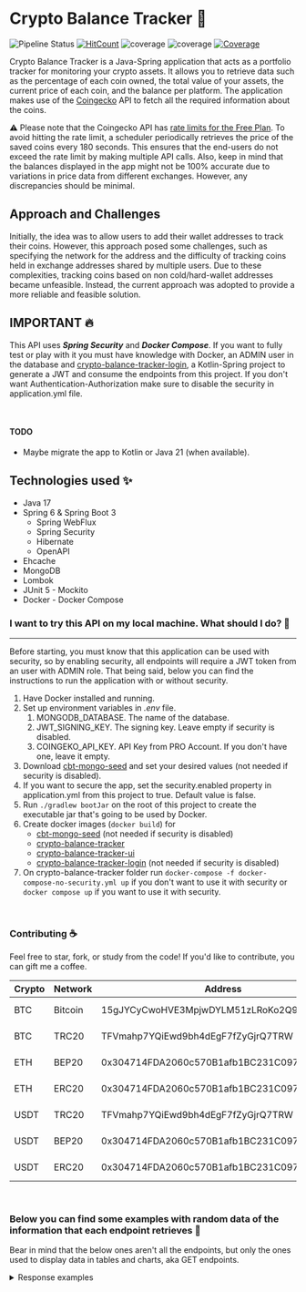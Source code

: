 # Crypto Balance Tracker :rocket:

![Pipeline Status](https://github.com/lucasdistasi/crypto-balance-tracker/actions/workflows/main.yml/badge.svg)
[![HitCount](https://hits.dwyl.com/lucasdistasi/crypto-balance-tracker.svg)](https://hits.dwyl.com/lucasdistasi/crypto-balance-tracker)
![coverage](https://img.shields.io/endpoint?url=https://raw.githubusercontent.com/lucasdistasi/crypto-balance-tracker/main/.github/badges/jacoco.json)
![coverage](https://img.shields.io/endpoint?url=https://raw.githubusercontent.com/lucasdistasi/crypto-balance-tracker/CBT-068/.github/badges/jacoco.json)
[![Coverage](.github/badges/jacoco.svg)](https://github.com/lucasdistasi/crypto-balance-tracker/actions/workflows/build.yml)

Crypto Balance Tracker is a Java-Spring application that acts as a portfolio tracker for monitoring your crypto assets. 
It allows you to retrieve data such as the percentage of each coin owned, the total value of your assets, 
the current price of each coin, and the balance per platform. The application makes use of the 
[Coingecko](https://www.coingecko.com) API to fetch all the required information about the coins.

:warning: Please note that the Coingecko API has [rate limits for the Free Plan](https://www.coingecko.com/en/api/pricing). 
To avoid hitting the rate limit, a scheduler periodically retrieves the price of the saved coins every 180 seconds. 
This ensures that the end-users do not exceed the rate limit by making multiple API calls. Also, keep in mind 
that the balances displayed in the  app might not be 100% accurate due to variations in price data from different exchanges. 
However, any discrepancies should be minimal.
<br>

## Approach and Challenges
Initially, the idea was to allow users to add their wallet addresses to track their coins. However, this approach posed 
some challenges, such as specifying the network for the address and the difficulty of tracking coins held in exchange 
addresses shared by multiple users. Due to these complexities, tracking coins based on non cold/hard-wallet addresses became unfeasible. 
Instead, the current approach was adopted to provide a more reliable and feasible solution.
<br>

## IMPORTANT :fire:
This API uses ***Spring Security*** and ***Docker Compose***. If you want to fully test or play with it you must have
knowledge with Docker, an ADMIN user in the database and [crypto-balance-tracker-login](https://github.com/lucasdistasi/crypto-balance-tracker-login),
a Kotlin-Spring project to generate a JWT and consume the endpoints from this project.
If you don't want Authentication-Authorization make sure to disable the security in application.yml file.

<br>

#### TODO

- Maybe migrate the app to Kotlin or Java 21 (when available).

## Technologies used :sparkles:

- Java 17
- Spring 6 & Spring Boot 3
    - Spring WebFlux
    - Spring Security
    - Hibernate
    - OpenAPI
- Ehcache
- MongoDB
- Lombok
- JUnit 5 - Mockito
- Docker - Docker Compose

### I want to try this API on my local machine. What should I do? :tada:

---

Before starting, you must know that this application can be used with security, so by enabling security, all endpoints will
require a JWT token from an user with ADMIN role. That being said, below you can find the instructions to run the application
with or without security.

1. Have Docker installed and running.
2. Set up environment variables in _.env_ file.
   1. MONGODB_DATABASE. The name of the database.
   2. JWT_SIGNING_KEY. The signing key. Leave empty if security is disabled.
   3. COINGEKO_API_KEY. API Key from PRO Account. If you don't have one, leave it empty.
3. Download [cbt-mongo-seed](https://github.com/lucasdistasi/cbt-mongo.seed) and set your desired values (not needed if security is disabled).
4. If you want to secure the app, set the security.enabled property in application.yml from this project to true. Default value is false.
5. Run `./gradlew bootJar` on the root of this project to create the executable jar that's going to be used by Docker.
6. Create docker images (`docker build`) for 
   - [cbt-mongo-seed](https://github.com/lucasdistasi/cbt-mongo.seed) (not needed if security is disabled)
   - [crypto-balance-tracker](https://github.com/lucasdistasi/crypto-balance-tracker)
   - [crypto-balance-tracker-ui](https://github.com/lucasdistasi/crypto-balance-tracker-ui)
   - [crypto-balance-tracker-login](https://github.com/lucasdistasi/crypto-balance-tracker-login) (not needed if security is disabled)
7. On crypto-balance-tracker folder run `docker-compose -f docker-compose-no-security.yml up` if you don't want to use it with security or `docker compose up` if you want to use it with security.

<br>

### Contributing :coffee:

Feel free to star, fork, or study from the code! If you'd like to contribute, you can gift me a coffee.

| Crypto | Network | Address                                    | QR            |
|--------|---------|--------------------------------------------|---------------|
| BTC    | Bitcoin | 15gJYCyCwoHVE3MpjwDYLM51zLRoKo2Q9h         | [BTC-bitcoin] |
| BTC    | TRC20   | TFVmahp7YQiEwd9bh4dEgF7fZyGjrQ7TRW         | [BTC-trc20]   |
| ETH    | BEP20   | 0x304714FDA2060c570B1afb1BC231C0973abBEC23 | [ETH-bep20]   |
| ETH    | ERC20   | 0x304714FDA2060c570B1afb1BC231C0973abBEC23 | [ETH-erc20]   |
| USDT   | TRC20   | TFVmahp7YQiEwd9bh4dEgF7fZyGjrQ7TRW         | [USDT-trc20]  |
| USDT   | BEP20   | 0x304714FDA2060c570B1afb1BC231C0973abBEC23 | [USDT-bep20]  |
| USDT   | ERC20   | 0x304714FDA2060c570B1afb1BC231C0973abBEC23 | [USDT-erc20]  |

[BTC-bitcoin]: https://imgur.com/Hs0DYDk
[BTC-trc20]: https://imgur.com/kdROHrE
[ETH-bep20]: https://imgur.com/DIOiJrL
[ETH-erc20]: https://imgur.com/REXkDmu
[USDT-trc20]: https://imgur.com/ubUWdpI
[USDT-bep20]: https://imgur.com/rrrYd9j
[USDT-erc20]: https://imgur.com/G9DPKvU

<br>

### Below you can find some examples with random data of the information that each endpoint retrieves :memo:

Bear in mind that the below ones aren't all the endpoints, but only the ones used to display data in tables and charts, aka GET endpoints.

<details>
  <summary>Response examples</summary>

### `/api/v1/cryptos?page=0`

#### Retrieve cryptos by page

```json
{
  "page": 1,
  "totalPages": 1,
  "hasNextPage": false,
  "cryptos": [
    {
      "coinId": "64bd318372a86834e9b400b1",
      "coinName": "Bitcoin",
      "platform": "COINBASE",
      "quantity": 0.1
    },
    {
      "coinId": "64bd319172a86834e9b400b2",
      "coinName": "Ethereum",
      "platform": "COINBASE",
      "quantity": 0.5
    },
    {
      "coinId": "64bd319b72a86834e9b400b3",
      "coinName": "Cardano",
      "platform": "BINANCE",
      "quantity": 500
    },
    {
      "coinId": "64bd31ad72a86834e9b400b4",
      "coinName": "Tether",
      "platform": "OKX",
      "quantity": 750
    },
    {
      "coinId": "64bd31c772a86834e9b400b5",
      "coinName": "XRP",
      "platform": "BYBIT",
      "quantity": 500
    },
    {
      "coinId": "64bd31e072a86834e9b400b6",
      "coinName": "Solana",
      "platform": "KRAKEN",
      "quantity": 30
    },
    {
      "coinId": "64bd31eb72a86834e9b400b7",
      "coinName": "Polygon",
      "platform": "KRAKEN",
      "quantity": 100
    },
    {
      "coinId": "64bd322572a86834e9b400b8",
      "coinName": "Bitcoin",
      "platform": "BINANCE",
      "quantity": 0.015
    }
  ]
}
```

### `/api/v1/crypto/{id}`

#### Retrieves information from the crypto with the given mongo database id

```json
{
  "coinId": "64bd318372a86834e9b400b1",
  "coinName": "Bitcoin",
  "platform": "COINBASE",
  "quantity": 0.1
}
```

### `/api/v1/platforms`

#### Retrieves all platforms

```json
[
  {
    "name": "BINANCE"
  },
  {
    "name": "COINBASE"
  },
  {
    "name": "BYBIT"
  },
  {
    "name": "OKX"
  },
  {
    "name": "KRAKEN"
  }
]
```

### `/api/v1/goals`

#### Retrieves all goals

```json
[
  {
    "goalId": "64bd326072a86834e9b400bb",
    "cryptoName": "XRP",
    "actualQuantity": 500,
    "progress": 100,
    "remainingQuantity": 0,
    "goalQuantity": 500,
    "moneyNeeded": 0
  },
  {
    "goalId": "64bd324472a86834e9b400ba",
    "cryptoName": "Ethereum",
    "actualQuantity": 0.5,
    "progress": 50.00,
    "remainingQuantity": 0.5,
    "goalQuantity": 1,
    "moneyNeeded": 937.04
  },
  {
    "goalId": "64bd323972a86834e9b400b9",
    "cryptoName": "Bitcoin",
    "actualQuantity": 0.115,
    "progress": 23.00,
    "remainingQuantity": 0.385,
    "goalQuantity": 0.5,
    "moneyNeeded": 11510.73
  }
]
```

### `/api/v1/dashboards/crypto/balances`

#### Returns total balances and information of each crypto in each platform

```json
{
  "totalBalance": 6464.53,
  "totalEURBalance": 5808.95,
  "totalBTCBalance": 0.2162795750,
  "coins": [
    {
      "coin_id": "64bd318372a86834e9b400b1",
      "coin_info": {
        "id": "bitcoin",
        "symbol": "btc",
        "name": "Bitcoin",
        "market_data": {
          "current_price": {
            "usd": 29889,
            "eur": 26858,
            "btc": 1.0
          },
          "circulating_supply": 19437025.0,
          "max_supply": 21000000.0
        }
      },
      "quantity": 0.1,
      "balance": 2988.90,
      "balance_in_eur": 2685.80,
      "balance_in_btc": 0.1000000000,
      "percentage": 46.24,
      "platform": "COINBASE"
    },
    {
      "coin_id": "64bd319172a86834e9b400b2",
      "coin_info": {
        "id": "ethereum",
        "symbol": "eth",
        "name": "Ethereum",
        "market_data": {
          "current_price": {
            "usd": 1873.98,
            "eur": 1683.94,
            "btc": 0.06269515
          },
          "circulating_supply": 120194007.919753,
          "max_supply": null
        }
      },
      "quantity": 0.5,
      "balance": 936.99,
      "balance_in_eur": 841.97,
      "balance_in_btc": 0.0313475750,
      "percentage": 14.49,
      "platform": "COINBASE"
    },
    {
      "coin_id": "64bd31ad72a86834e9b400b4",
      "coin_info": {
        "id": "tether",
        "symbol": "usdt",
        "name": "Tether",
        "market_data": {
          "current_price": {
            "usd": 1.0,
            "eur": 0.898737,
            "btc": 0.00003346
          },
          "circulating_supply": 83796187894.4596,
          "max_supply": null
        }
      },
      "quantity": 750,
      "balance": 750.00,
      "balance_in_eur": 674.05,
      "balance_in_btc": 0.0250950000,
      "percentage": 11.60,
      "platform": "OKX"
    },
    {
      "coin_id": "64bd31e072a86834e9b400b6",
      "coin_info": {
        "id": "solana",
        "symbol": "sol",
        "name": "Solana",
        "market_data": {
          "current_price": {
            "usd": 24.61,
            "eur": 22.11,
            "btc": 0.0008232
          },
          "circulating_supply": 404138972.522103,
          "max_supply": null
        }
      },
      "quantity": 30,
      "balance": 738.30,
      "balance_in_eur": 663.30,
      "balance_in_btc": 0.0246960000,
      "percentage": 11.42,
      "platform": "KRAKEN"
    },
    {
      "coin_id": "64bd322572a86834e9b400b8",
      "coin_info": {
        "id": "bitcoin",
        "symbol": "btc",
        "name": "Bitcoin",
        "market_data": {
          "current_price": {
            "usd": 29889,
            "eur": 26858,
            "btc": 1.0
          },
          "circulating_supply": 19437025.0,
          "max_supply": 21000000.0
        }
      },
      "quantity": 0.015,
      "balance": 448.34,
      "balance_in_eur": 402.87,
      "balance_in_btc": 0.0150000000,
      "percentage": 6.94,
      "platform": "BINANCE"
    },
    {
      "coin_id": "64bd31c772a86834e9b400b5",
      "coin_info": {
        "id": "ripple",
        "symbol": "xrp",
        "name": "XRP",
        "market_data": {
          "current_price": {
            "usd": 0.739053,
            "eur": 0.664109,
            "btc": 0.00002473
          },
          "circulating_supply": 52544091958.0,
          "max_supply": 100000000000.0
        }
      },
      "quantity": 500,
      "balance": 369.53,
      "balance_in_eur": 332.05,
      "balance_in_btc": 0.0123650000,
      "percentage": 5.72,
      "platform": "BYBIT"
    },
    {
      "coin_id": "64bd319b72a86834e9b400b3",
      "coin_info": {
        "id": "cardano",
        "symbol": "ada",
        "name": "Cardano",
        "market_data": {
          "current_price": {
            "usd": 0.315106,
            "eur": 0.283152,
            "btc": 0.00001054
          },
          "circulating_supply": 35045020830.3234,
          "max_supply": 45000000000.0
        }
      },
      "quantity": 500,
      "balance": 157.55,
      "balance_in_eur": 141.58,
      "balance_in_btc": 0.0052700000,
      "percentage": 2.44,
      "platform": "BINANCE"
    },
    {
      "coin_id": "64bd31eb72a86834e9b400b7",
      "coin_info": {
        "id": "matic-network",
        "symbol": "matic",
        "name": "Polygon",
        "market_data": {
          "current_price": {
            "usd": 0.749241,
            "eur": 0.673264,
            "btc": 0.00002506
          },
          "circulating_supply": 9319469069.28493,
          "max_supply": 10000000000.0
        }
      },
      "quantity": 100,
      "balance": 74.92,
      "balance_in_eur": 67.33,
      "balance_in_btc": 0.0025060000,
      "percentage": 1.16,
      "platform": "KRAKEN"
    }
  ]
}
```

### `/api/v1/dashboards/crypto/{coinId}`

#### Retrieves information from the crypto with the given coinId

```json
{
  "totalBalance": 3437.24,
  "totalEURBalance": 3088.67,
  "totalBTCBalance": 0.1150000000,
  "coins": [
    {
      "coin_id": "64bd318372a86834e9b400b1",
      "coin_info": {
        "id": "bitcoin",
        "symbol": "btc",
        "name": "Bitcoin",
        "market_data": {
          "current_price": {
            "usd": 29889,
            "eur": 26858,
            "btc": 1.0
          },
          "circulating_supply": 19437025.0,
          "max_supply": 21000000.0
        }
      },
      "quantity": 0.1,
      "balance": 2988.90,
      "balance_in_eur": 2685.80,
      "balance_in_btc": 0.1000000000,
      "percentage": 86.96,
      "platform": "COINBASE"
    },
    {
      "coin_id": "64bd322572a86834e9b400b8",
      "coin_info": {
        "id": "bitcoin",
        "symbol": "btc",
        "name": "Bitcoin",
        "market_data": {
          "current_price": {
            "usd": 29889,
            "eur": 26858,
            "btc": 1.0
          },
          "circulating_supply": 19437025.0,
          "max_supply": 21000000.0
        }
      },
      "quantity": 0.015,
      "balance": 448.34,
      "balance_in_eur": 402.87,
      "balance_in_btc": 0.0150000000,
      "percentage": 13.04,
      "platform": "BINANCE"
    }
  ]
}
```

### `/api/v1/dashboards/cryptos`

#### Retrieves information for each crypto and the percentage distribution in each platform for that crypto

```json
[
  {
    "crypto": "ethereum",
    "coins": [
      {
        "coin_id": "64bd319172a86834e9b400b2",
        "coin_info": {
          "id": "ethereum",
          "symbol": "eth",
          "name": "Ethereum",
          "market_data": {
            "current_price": {
              "usd": 1873.98,
              "eur": 1683.94,
              "btc": 0.06269515
            },
            "circulating_supply": 120194007.919753,
            "max_supply": null
          }
        },
        "quantity": 0.5,
        "balance": 936.99,
        "balance_in_eur": 841.97,
        "balance_in_btc": 0.0313475750,
        "percentage": 100.00,
        "platform": "COINBASE"
      }
    ]
  },
  {
    "crypto": "ripple",
    "coins": [
      {
        "coin_id": "64bd31c772a86834e9b400b5",
        "coin_info": {
          "id": "ripple",
          "symbol": "xrp",
          "name": "XRP",
          "market_data": {
            "current_price": {
              "usd": 0.739053,
              "eur": 0.664109,
              "btc": 0.00002473
            },
            "circulating_supply": 52544091958.0,
            "max_supply": 100000000000.0
          }
        },
        "quantity": 500,
        "balance": 369.53,
        "balance_in_eur": 332.05,
        "balance_in_btc": 0.0123650000,
        "percentage": 100.00,
        "platform": "BYBIT"
      }
    ]
  },
  {
    "crypto": "tether",
    "coins": [
      {
        "coin_id": "64bd31ad72a86834e9b400b4",
        "coin_info": {
          "id": "tether",
          "symbol": "usdt",
          "name": "Tether",
          "market_data": {
            "current_price": {
              "usd": 1.0,
              "eur": 0.898737,
              "btc": 0.00003346
            },
            "circulating_supply": 83796187894.4596,
            "max_supply": null
          }
        },
        "quantity": 750,
        "balance": 750.00,
        "balance_in_eur": 674.05,
        "balance_in_btc": 0.0250950000,
        "percentage": 100.00,
        "platform": "OKX"
      }
    ]
  },
  {
    "crypto": "cardano",
    "coins": [
      {
        "coin_id": "64bd319b72a86834e9b400b3",
        "coin_info": {
          "id": "cardano",
          "symbol": "ada",
          "name": "Cardano",
          "market_data": {
            "current_price": {
              "usd": 0.315106,
              "eur": 0.283152,
              "btc": 0.00001054
            },
            "circulating_supply": 35045020830.3234,
            "max_supply": 45000000000.0
          }
        },
        "quantity": 500,
        "balance": 157.55,
        "balance_in_eur": 141.58,
        "balance_in_btc": 0.0052700000,
        "percentage": 100.00,
        "platform": "BINANCE"
      }
    ]
  },
  {
    "crypto": "solana",
    "coins": [
      {
        "coin_id": "64bd31e072a86834e9b400b6",
        "coin_info": {
          "id": "solana",
          "symbol": "sol",
          "name": "Solana",
          "market_data": {
            "current_price": {
              "usd": 24.61,
              "eur": 22.11,
              "btc": 0.0008232
            },
            "circulating_supply": 404138972.522103,
            "max_supply": null
          }
        },
        "quantity": 30,
        "balance": 738.30,
        "balance_in_eur": 663.30,
        "balance_in_btc": 0.0246960000,
        "percentage": 100.00,
        "platform": "KRAKEN"
      }
    ]
  },
  {
    "crypto": "matic-network",
    "coins": [
      {
        "coin_id": "64bd31eb72a86834e9b400b7",
        "coin_info": {
          "id": "matic-network",
          "symbol": "matic",
          "name": "Polygon",
          "market_data": {
            "current_price": {
              "usd": 0.749606,
              "eur": 0.673591,
              "btc": 0.00002507
            },
            "circulating_supply": 9319469069.28493,
            "max_supply": 10000000000.0
          }
        },
        "quantity": 100,
        "balance": 74.96,
        "balance_in_eur": 67.36,
        "balance_in_btc": 0.0025070000,
        "percentage": 100.00,
        "platform": "KRAKEN"
      }
    ]
  },
  {
    "crypto": "bitcoin",
    "coins": [
      {
        "coin_id": "64bd318372a86834e9b400b1",
        "coin_info": {
          "id": "bitcoin",
          "symbol": "btc",
          "name": "Bitcoin",
          "market_data": {
            "current_price": {
              "usd": 29889,
              "eur": 26858,
              "btc": 1.0
            },
            "circulating_supply": 19437025.0,
            "max_supply": 21000000.0
          }
        },
        "quantity": 0.1,
        "balance": 2988.90,
        "balance_in_eur": 2685.80,
        "balance_in_btc": 0.1000000000,
        "percentage": 86.96,
        "platform": "COINBASE"
      },
      {
        "coin_id": "64bd322572a86834e9b400b8",
        "coin_info": {
          "id": "bitcoin",
          "symbol": "btc",
          "name": "Bitcoin",
          "market_data": {
            "current_price": {
              "usd": 29889,
              "eur": 26858,
              "btc": 1.0
            },
            "circulating_supply": 19437025.0,
            "max_supply": 21000000.0
          }
        },
        "quantity": 0.015,
        "balance": 448.34,
        "balance_in_eur": 402.87,
        "balance_in_btc": 0.0150000000,
        "percentage": 13.04,
        "platform": "BINANCE"
      }
    ]
  }
]
```

### `/api/v1/dashboards/crypto/balances/platforms`

#### Retrieves information for each crypto adding the individual values from each platform where that crypto is stored

```json
{
  "totalBalance": 6466.29,
  "coinInfoResponse": [
    {
      "name": "Bitcoin",
      "quantity": 0.115,
      "balance": 3438.04,
      "percentage": 53.17,
      "platforms": [
        "BINANCE",
        "COINBASE"
      ]
    },
    {
      "name": "Ethereum",
      "quantity": 0.5,
      "balance": 937.26,
      "percentage": 14.49,
      "platforms": [
        "COINBASE"
      ]
    },
    {
      "name": "Tether",
      "quantity": 750,
      "balance": 749.96,
      "percentage": 11.60,
      "platforms": [
        "OKX"
      ]
    },
    {
      "name": "Solana",
      "quantity": 30,
      "balance": 739.20,
      "percentage": 11.43,
      "platforms": [
        "KRAKEN"
      ]
    },
    {
      "name": "XRP",
      "quantity": 500,
      "balance": 369.56,
      "percentage": 5.72,
      "platforms": [
        "BYBIT"
      ]
    },
    {
      "name": "Cardano",
      "quantity": 500,
      "balance": 157.31,
      "percentage": 2.43,
      "platforms": [
        "BINANCE"
      ]
    },
    {
      "name": "Polygon",
      "quantity": 100,
      "balance": 74.96,
      "percentage": 1.16,
      "platforms": [
        "KRAKEN"
      ]
    }
  ]
}
```

### `/api/v1/dashboards/platform/{platformName}/coins`

#### Retrieves information for all cryptos stored in the given platform

```json
{
  "totalBalance": 605.75,
  "totalEURBalance": 544.32,
  "totalBTCBalance": 0.0202600000,
  "coins": [
    {
      "coin_id": "64bd322572a86834e9b400b8",
      "coin_info": {
        "id": "bitcoin",
        "symbol": "btc",
        "name": "Bitcoin",
        "market_data": {
          "current_price": {
            "usd": 29896,
            "eur": 26864,
            "btc": 1.0
          },
          "circulating_supply": 19437025.0,
          "max_supply": 21000000.0
        }
      },
      "quantity": 0.015,
      "balance": 448.44,
      "balance_in_eur": 402.96,
      "balance_in_btc": 0.0150000000,
      "percentage": 74.03,
      "platform": "BINANCE"
    },
    {
      "coin_id": "64bd319b72a86834e9b400b3",
      "coin_info": {
        "id": "cardano",
        "symbol": "ada",
        "name": "Cardano",
        "market_data": {
          "current_price": {
            "usd": 0.314627,
            "eur": 0.282722,
            "btc": 0.00001052
          },
          "circulating_supply": 35045020830.3234,
          "max_supply": 45000000000.0
        }
      },
      "quantity": 500,
      "balance": 157.31,
      "balance_in_eur": 141.36,
      "balance_in_btc": 0.0052600000,
      "percentage": 25.97,
      "platform": "BINANCE"
    }
  ]
}
```

### `/api/v1/dashboards/platforms/coins`

#### Retrieves information for all cryptos stored in each platform

```json
[
  {
    "platform": "BINANCE",
    "coins": [
      {
        "coin_id": "64bd322572a86834e9b400b8",
        "coin_info": {
          "id": "bitcoin",
          "symbol": "btc",
          "name": "Bitcoin",
          "market_data": {
            "current_price": {
              "usd": 29896,
              "eur": 26864,
              "btc": 1.0
            },
            "circulating_supply": 19437025.0,
            "max_supply": 21000000.0
          }
        },
        "quantity": 0.015,
        "balance": 448.44,
        "balance_in_eur": 402.96,
        "balance_in_btc": 0.0150000000,
        "percentage": 74.03,
        "platform": "BINANCE"
      },
      {
        "coin_id": "64bd319b72a86834e9b400b3",
        "coin_info": {
          "id": "cardano",
          "symbol": "ada",
          "name": "Cardano",
          "market_data": {
            "current_price": {
              "usd": 0.314627,
              "eur": 0.282722,
              "btc": 0.00001052
            },
            "circulating_supply": 35045020830.3234,
            "max_supply": 45000000000.0
          }
        },
        "quantity": 500,
        "balance": 157.31,
        "balance_in_eur": 141.36,
        "balance_in_btc": 0.0052600000,
        "percentage": 25.97,
        "platform": "BINANCE"
      }
    ]
  },
  {
    "platform": "COINBASE",
    "coins": [
      {
        "coin_id": "64bd318372a86834e9b400b1",
        "coin_info": {
          "id": "bitcoin",
          "symbol": "btc",
          "name": "Bitcoin",
          "market_data": {
            "current_price": {
              "usd": 29896,
              "eur": 26864,
              "btc": 1.0
            },
            "circulating_supply": 19437025.0,
            "max_supply": 21000000.0
          }
        },
        "quantity": 0.1,
        "balance": 2989.60,
        "balance_in_eur": 2686.40,
        "balance_in_btc": 0.1000000000,
        "percentage": 76.13,
        "platform": "COINBASE"
      },
      {
        "coin_id": "64bd319172a86834e9b400b2",
        "coin_info": {
          "id": "ethereum",
          "symbol": "eth",
          "name": "Ethereum",
          "market_data": {
            "current_price": {
              "usd": 1874.52,
              "eur": 1684.43,
              "btc": 0.06270008
            },
            "circulating_supply": 120194007.919753,
            "max_supply": null
          }
        },
        "quantity": 0.5,
        "balance": 937.26,
        "balance_in_eur": 842.22,
        "balance_in_btc": 0.0313500400,
        "percentage": 23.87,
        "platform": "COINBASE"
      }
    ]
  },
  {
    "platform": "BYBIT",
    "coins": [
      {
        "coin_id": "64bd31c772a86834e9b400b5",
        "coin_info": {
          "id": "ripple",
          "symbol": "xrp",
          "name": "XRP",
          "market_data": {
            "current_price": {
              "usd": 0.739116,
              "eur": 0.664165,
              "btc": 0.00002472
            },
            "circulating_supply": 52544091958.0,
            "max_supply": 100000000000.0
          }
        },
        "quantity": 500,
        "balance": 369.56,
        "balance_in_eur": 332.08,
        "balance_in_btc": 0.0123600000,
        "percentage": 100.00,
        "platform": "BYBIT"
      }
    ]
  },
  {
    "platform": "OKX",
    "coins": [
      {
        "coin_id": "64bd31ad72a86834e9b400b4",
        "coin_info": {
          "id": "tether",
          "symbol": "usdt",
          "name": "Tether",
          "market_data": {
            "current_price": {
              "usd": 0.999949,
              "eur": 0.898548,
              "btc": 0.00003345
            },
            "circulating_supply": 83796187894.4596,
            "max_supply": null
          }
        },
        "quantity": 750,
        "balance": 749.96,
        "balance_in_eur": 673.91,
        "balance_in_btc": 0.0250875000,
        "percentage": 100.00,
        "platform": "OKX"
      }
    ]
  },
  {
    "platform": "KRAKEN",
    "coins": [
      {
        "coin_id": "64bd31e072a86834e9b400b6",
        "coin_info": {
          "id": "solana",
          "symbol": "sol",
          "name": "Solana",
          "market_data": {
            "current_price": {
              "usd": 24.64,
              "eur": 22.14,
              "btc": 0.00082406
            },
            "circulating_supply": 404138965.604631,
            "max_supply": null
          }
        },
        "quantity": 30,
        "balance": 739.20,
        "balance_in_eur": 664.20,
        "balance_in_btc": 0.0247218000,
        "percentage": 90.80,
        "platform": "KRAKEN"
      },
      {
        "coin_id": "64bd31eb72a86834e9b400b7",
        "coin_info": {
          "id": "matic-network",
          "symbol": "matic",
          "name": "Polygon",
          "market_data": {
            "current_price": {
              "usd": 0.749245,
              "eur": 0.673267,
              "btc": 0.00002506
            },
            "circulating_supply": 9319469069.28493,
            "max_supply": 10000000000.0
          }
        },
        "quantity": 100,
        "balance": 74.92,
        "balance_in_eur": 67.33,
        "balance_in_btc": 0.0025060000,
        "percentage": 9.20,
        "platform": "KRAKEN"
      }
    ]
  }
]
```

### `/api/v1/dashboards/platform/balances`

#### Retrieves balances information for all platforms

```json
{
  "totalBalance": 6466.25,
  "platforms": [
    {
      "platformName": "BINANCE",
      "percentage": 9.37,
      "balance": 605.75
    },
    {
      "platformName": "COINBASE",
      "percentage": 60.73,
      "balance": 3926.86
    },
    {
      "platformName": "KRAKEN",
      "percentage": 12.59,
      "balance": 814.12
    },
    {
      "platformName": "BYBIT",
      "percentage": 5.72,
      "balance": 369.56
    },
    {
      "platformName": "OKX",
      "percentage": 11.6,
      "balance": 749.96
    }
  ]
}
```

</details>

<br>